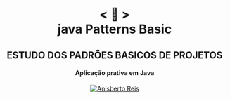 <h1 align="center">
    < 📜 > <br>
java Patterns Basic
</h1>
    <h2 align="center">
    ESTUDO DOS PADRÕES BASICOS DE PROJETOS
    </h2>
<h4 align="center">
Aplicação prativa em Java
</h4>

<p align="center">
  <a href="https://github.com/anisberto">
    <img alt="Anisberto Reis" src="https://img.shields.io/badge/Anisberto Reis-F.S-orange">
  </a>
</p>
<br>
